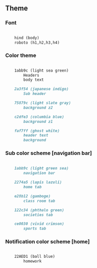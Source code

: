 ## Theme

### Font
```markdown

    hind (body)
    roboto (h1,h2,h3,h4)
```

### Color theme
```markdown

    1abb9c (light sea green)
        Headers
        body text

    2a3f54 (japanese indigo)
        Sub header

    75879c (light slate gray)
        background z2

    c2dfe3 (columbia blue)
        background z1

    faf7ff (ghost white)
        header text
        background 
```    
    
### Sub color scheme [navigation bar]
```markdown
    
    1abb9c (light green sea)
        navigation bar

    2274a5 (lapis lazuli)
        home tab

    e28b12 (gamboge)
        class room tab

    122c34 (phthalo green)
        societies tab

    ce0030 (vivid crimson)
        sports tab
  ```      
### Notification color scheme [home]
```markdown

    22AED1 (ball blue)
        homework
```        
        
